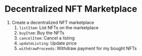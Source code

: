 # Decentralized NFT Marketplace

1. Create a decentralized NFT marketplace
    1. `listItem`: List NFTs on the marketplace
    2. `buyItem`: Buy the NFTs
    3. `cancelItem`: Cancel a listing
    4. `updateListing`: Update price
    5. `withdrawProceeds`: Withdraw payment for my bought NFTs